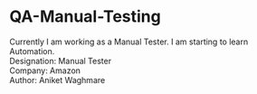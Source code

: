 # QA-Manual-Testing
Currently I am working as a Manual Tester.
I am starting to learn Automation.
<br>
Designation: Manual Tester
<br>
Company: Amazon
<br>
Author: Aniket Waghmare
